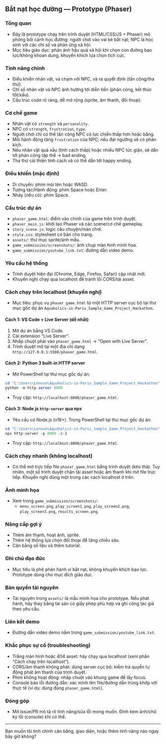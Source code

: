 ## Bắt nạt học đường — Prototype (Phaser)

### Tổng quan
- Đây là prototype chạy trên trình duyệt (HTML/CSS/JS + Phaser) mô phỏng bối cảnh học đường: người chơi vào vai kẻ bắt nạt; NPC là học sinh với các chỉ số và phản ứng xã hội.
- Mục tiêu giáo dục: phản ánh hậu quả xã hội khi chọn con đường bạo lực/không khoan dung, khuyến khích lựa chọn tích cực.

### Tính năng chính
- Điều khiển nhân vật, va chạm với NPC, và ra quyết định (tấn công/tha thứ).
- Chỉ số nhân vật và NPC ảnh hưởng tới diễn tiến (phản công, kết thúc tốt/xấu).
- Cấu trúc code rõ ràng, dễ mở rộng (sprite, âm thanh, đối thoại).

### Cơ chế game
- Nhân vật có `strength` và `personality`.
- NPC có `strength`, `frustration`, `type`.
- Người chơi chỉ có thể tấn công NPC có lực chiến thấp hơn hoặc bằng.
- Mỗi hành động tăng `frustration` của NPC; nếu đạt ngưỡng sẽ có phản kích.
- Nếu nhân vật quá xấu (tính cách thấp) hoặc nhiều NPC tức giận, sẽ dẫn tới phản công tập thể → bad ending.
- Tha thứ cải thiện tính cách và có thể dẫn tới happy ending.

### Điều khiển (mặc định)
- Di chuyển: phím mũi tên hoặc WASD.
- Tương tác/Hành động: phím Space hoặc Enter.
- Nhảy (nếu có): phím Space.

### Cấu trúc dự án
- `phaser_game.html`: điểm vào chính của game trên trình duyệt.
- `phaser_main.js`: khởi tạo Phaser và các scene/cơ chế gameplay.
- `story_scene.js`: logic câu chuyện/màn chơi.
- `style.css`: stylesheet cơ bản cho trang.
- `assets/`: thư mục sprite/ảnh mẫu.
- `game_submission/screenshots/`: ảnh chụp màn hình minh họa.
- `game_submission/youtube_link.txt`: đường dẫn video demo.

### Yêu cầu hệ thống
- Trình duyệt hiện đại (Chrome, Edge, Firefox, Safari) cập nhật mới.
- Khuyến nghị chạy qua localhost để tránh lỗi CORS/tải asset.

### Cách chạy trên localhost (khuyến nghị)
- Mục tiêu: phục vụ `phaser_game.html` từ một HTTP server cục bộ tại thư mục gốc dự án `Aquaholics-in-Paris_Sample_Game_Project_Hackathon`.

#### Cách 1: VS Code + Live Server (dễ nhất)
1. Mở dự án bằng VS Code.
2. Cài extension “Live Server”.
3. Nhấp chuột phải vào `phaser_game.html` → “Open with Live Server”.
4. Trình duyệt mở tại một địa chỉ dạng `http://127.0.0.1:5500/phaser_game.html`.

#### Cách 2: Python 3 built-in HTTP server
- Mở PowerShell tại thư mục gốc dự án:

```powershell
cd "C:\Users\Lenovo\Aquaholics-in-Paris_Sample_Game_Project_Hackathon"
python -m http.server 8000
```

- Truy cập: `http://localhost:8000/phaser_game.html`.

#### Cách 3: Node.js `http-server` qua npx
- Yêu cầu có Node.js (v16+). Trong PowerShell tại thư mục gốc dự án:

```powershell
cd "C:\Users\Lenovo\Aquaholics-in-Paris_Sample_Game_Project_Hackathon"
npx http-server -p 8000 -c-1
```

- Truy cập: `http://localhost:8000/phaser_game.html`.

### Cách chạy nhanh (không localhost)
- Có thể mở trực tiếp file `phaser_game.html` bằng trình duyệt (kéo thả). Tuy nhiên, một số trình duyệt chặn tải asset hoặc âm thanh khi mở file trực tiếp. Khuyến nghị dùng một trong các cách localhost ở trên.

### Ảnh minh họa
- Xem trong `game_submission/screenshots/`:
  - `menu_screen.png`, `play_screen1.png`, `play_screen2.png`, `play_screen3.png`, `results_screen.png`.

### Nâng cấp gợi ý
- Thêm âm thanh, hoạt ảnh, sprite.
- Thêm hệ thống lựa chọn đối thoại để tăng chiều sâu.
- Cân bằng số liệu và thêm tutorial.

### Ghi chú đạo đức
- Mục tiêu là phê phán hành vi bắt nạt, không khuyến khích bạo lực. Prototype dùng cho mục đích giáo dục.

### Bản quyền tài nguyên
- Tài nguyên trong `assets/` là mẫu minh họa cho prototype. Nếu phát hành, hãy thay bằng tài sản có giấy phép phù hợp và ghi công tác giả theo yêu cầu.

### Liên kết demo
- Đường dẫn video demo nằm trong `game_submission/youtube_link.txt`.

### Khắc phục sự cố (troubleshooting)
- Trắng màn hình hoặc 404 asset: hãy chạy qua localhost (xem phần “Cách chạy trên localhost”).
- CORS/âm thanh không phát: dùng server cục bộ; kiểm tra quyền tự động phát âm thanh của trình duyệt.
- Phím không hoạt động: nhấp chuột vào khung game để lấy focus.
- Console báo lỗi đường dẫn: xác minh tên file/đường dẫn trùng khớp với thực tế (ví dụ: dùng đúng `phaser_game.html`).

### Đóng góp
- Mở Issue/PR mô tả rõ tính năng/sửa lỗi mong muốn. Đính kèm ảnh/chữ ký lỗi (console) khi có thể.

---

Bạn muốn tôi tinh chỉnh cân bằng, giao diện, hoặc thêm tính năng nào ngay bây giờ không?